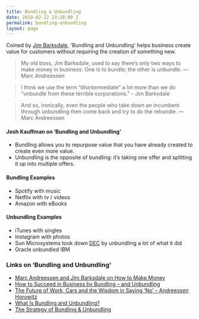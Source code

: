 ```yaml
---
title: Bundling & Unbundling
date: 2019-02-22 23:28:00 Z
permalink: bundling-unbundling
layout: page
---
```


Coined by [Jim Barksdale](https://en.wikipedia.org/wiki/James_L._Barksdale), 'Bundling and Unbundling' helps business create value for customers without requiring the creation of something new. 

> My old boss, Jim Barksdale, used to say there’s only two ways to make money in business: One is to bundle; the other is unbundle. — Marc Andreessen 

> I think we use the term “disintermediate” a lot more than we do “unbundle from these terrible corporations.” - Jim Barksdale

> And so, ironically, even the people who take down an incumbent through unbundling then come back and try to do the rebundle. — Marc Andreessen 

#### Josh Kauffman on ‘Bundling and Unbundling’
* Bundling allows you to repurpose value that you have already created to create even more value.
* Unbundling is the opposite of bundling: it’s taking one offer and splitting it up into multiple offers.

#### Bundling Examples
* Spotify with music
* Netflix with tv / videos
* Amazon with eBooks

#### Unbundling Examples 
* iTunes with singles
* Instagram with photos 
* Sun Microsystems took down [DEC](http://en.wikipedia.org/wiki/Digital_Equipment_Corporation) by unbundling a lot of what it did
* Oracle unbundled IBM


### Links on ‘Bundling and Unbundling’
* [Marc Andreessen and Jim Barksdale on How to Make Money](https://hbr.org/ideacast/2014/07/marc-andreessen-and-jim-barksdale-on-how-to-make-money?referral=03758&cm_vc=rr_item_page.top_right)
* [How to Succeed in Business by Bundling – and Unbundling](https://hbr.org/2014/06/how-to-succeed-in-business-by-bundling-and-unbundling)
* [The Future of Work, Cars and the Wisdom in Saying ‘No’ – Andreessen Horowitz](https://a16z.com/2013/12/18/the-future-of-work-cars-and-the-wisdom-in-saying-no/)
* [What Is Bundling and Unbundling?](https://personalmba.com/bundling-unbundling/)
* [The Strategy of Bundling & Unbundling](https://medium.com/@AdamCYoung/the-strategy-of-bundling-unbundling-5befd276543)